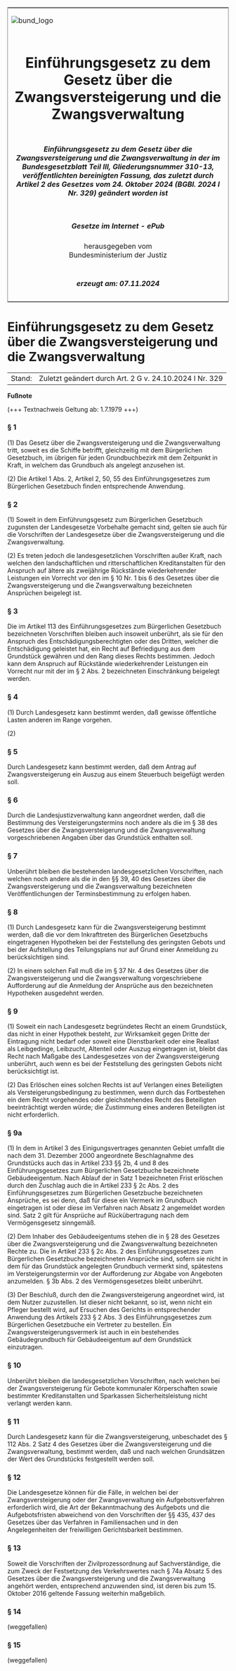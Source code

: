 <span id="DECKBLATT.html"></span>

<table border="0" frame="border" width="100%">

<tr valign="top">

<td align="left">

![bund\_logo](BfJ_2021_Web_de_de.gif)

</td>

<td align="right">

 

</td>

</tr>

<tr align="center" valign="middle">

<td colspan="2">

# Einführungsgesetz zu dem Gesetz über die Zwangsversteigerung und die Zwangsverwaltung

</td>

</tr>

<tr align="center" valign="middle">

<td colspan="2">

##### Einführungsgesetz zu dem Gesetz über die Zwangsversteigerung und die Zwangsverwaltung in der im Bundesgesetzblatt Teil III, Gliederungsnummer 310-13, veröffentlichten bereinigten Fassung, das zuletzt durch Artikel 2 des Gesetzes vom 24. Oktober 2024 (BGBl. 2024 I Nr. 329) geändert worden ist

</td>

</tr>

<tr align="center" valign="middle">

<td colspan="2">

  
  

##### Gesetze im Internet - ePub  
  
herausgegeben vom  
Bundesministerium der Justiz

</td>

</tr>

<tr align="center" valign="bottom">

<td colspan="2">

  
  

##### erzeugt am: 07.11.2024

</td>

</tr>

</table>

<span id="BJNR001350897.html"></span>

# Einführungsgesetz zu dem Gesetz über die Zwangsversteigerung und die Zwangsverwaltung

<div>

<div class="jnhtml">

|        |                                                         |
| ------ | ------------------------------------------------------- |
| Stand: | Zuletzt geändert durch Art. 2 G v. 24.10.2024 I Nr. 329 |

</div>

</div>

<div>

  
**Fußnote**

<div class="jnhtml">

<div>

<div class="jurAbsatz">

(+++ Textnachweis Geltung ab: 1.7.1979 +++)

</div>

</div>

</div>

</div>

<span id="BJNR001350897BJNE000101309.html"></span>

### § 1  

<div>

<div class="jnhtml">

<div>

<div class="jurAbsatz">

(1) Das Gesetz über die Zwangsversteigerung und die Zwangsverwaltung
tritt, soweit es die Schiffe betrifft, gleichzeitig mit dem Bürgerlichen
Gesetzbuch, im übrigen für jeden Grundbuchbezirk mit dem Zeitpunkt in
Kraft, in welchem das Grundbuch als angelegt anzusehen ist.

</div>

<div class="jurAbsatz">

(2) Die Artikel 1 Abs. 2, Artikel 2, 50, 55 des Einführungsgesetzes zum
Bürgerlichen Gesetzbuch finden entsprechende Anwendung.

</div>

</div>

</div>

</div>

<span id="BJNR001350897BJNE000200319.html"></span>

### § 2  

<div>

<div class="jnhtml">

<div>

<div class="jurAbsatz">

(1) Soweit in dem Einführungsgesetz zum Bürgerlichen Gesetzbuch
zugunsten der Landesgesetze Vorbehalte gemacht sind, gelten sie auch für
die Vorschriften der Landesgesetze über die Zwangsversteigerung und die
Zwangsverwaltung.

</div>

<div class="jurAbsatz">

(2) Es treten jedoch die landesgesetzlichen Vorschriften außer Kraft,
nach welchen den landschaftlichen und ritterschaftlichen Kreditanstalten
für den Anspruch auf ältere als zweijährige Rückstände wiederkehrender
Leistungen ein Vorrecht vor den im § 10 Nr. 1 bis 6 des Gesetzes über
die Zwangsversteigerung und die Zwangsverwaltung bezeichneten Ansprüchen
beigelegt ist.

</div>

</div>

</div>

</div>

<span id="BJNR001350897BJNE000300319.html"></span>

### § 3  

<div>

<div class="jnhtml">

<div>

<div class="jurAbsatz">

Die im Artikel 113 des Einführungsgesetzes zum Bürgerlichen Gesetzbuch
bezeichneten Vorschriften bleiben auch insoweit unberührt, als sie für
den Anspruch des Entschädigungsberechtigten oder des Dritten, welcher
die Entschädigung geleistet hat, ein Recht auf Befriedigung aus dem
Grundstück gewähren und den Rang dieses Rechts bestimmen. Jedoch kann
dem Anspruch auf Rückstände wiederkehrender Leistungen ein Vorrecht nur
mit der im § 2 Abs. 2 bezeichneten Einschränkung beigelegt werden.

</div>

</div>

</div>

</div>

<span id="BJNR001350897BJNE000400319.html"></span>

### § 4  

<div>

<div class="jnhtml">

<div>

<div class="jurAbsatz">

(1) Durch Landesgesetz kann bestimmt werden, daß gewisse öffentliche
Lasten anderen im Range vorgehen.

</div>

<div class="jurAbsatz">

(2)

</div>

</div>

</div>

</div>

<span id="BJNR001350897BJNE000500319.html"></span>

### § 5  

<div>

<div class="jnhtml">

<div>

<div class="jurAbsatz">

Durch Landesgesetz kann bestimmt werden, daß dem Antrag auf
Zwangsversteigerung ein Auszug aus einem Steuerbuch beigefügt werden
soll.

</div>

</div>

</div>

</div>

<span id="BJNR001350897BJNE000600319.html"></span>

### § 6  

<div>

<div class="jnhtml">

<div>

<div class="jurAbsatz">

Durch die Landesjustizverwaltung kann angeordnet werden, daß die
Bestimmung des Versteigerungstermins noch andere als die im § 38 des
Gesetzes über die Zwangsversteigerung und die Zwangsverwaltung
vorgeschriebenen Angaben über das Grundstück enthalten soll.

</div>

</div>

</div>

</div>

<span id="BJNR001350897BJNE000700319.html"></span>

### § 7  

<div>

<div class="jnhtml">

<div>

<div class="jurAbsatz">

Unberührt bleiben die bestehenden landesgesetzlichen Vorschriften, nach
welchen noch andere als die in den §§ 39, 40 des Gesetzes über die
Zwangsversteigerung und die Zwangsverwaltung bezeichneten
Veröffentlichungen der Terminsbestimmung zu erfolgen haben.

</div>

</div>

</div>

</div>

<span id="BJNR001350897BJNE000800319.html"></span>

### § 8  

<div>

<div class="jnhtml">

<div>

<div class="jurAbsatz">

(1) Durch Landesgesetz kann für die Zwangsversteigerung bestimmt werden,
daß die vor dem Inkrafttreten des Bürgerlichen Gesetzbuchs eingetragenen
Hypotheken bei der Feststellung des geringsten Gebots und bei der
Aufstellung des Teilungsplans nur auf Grund einer Anmeldung zu
berücksichtigen sind.

</div>

<div class="jurAbsatz">

(2) In einem solchen Fall muß die im § 37 Nr. 4 des Gesetzes über die
Zwangsversteigerung und die Zwangsverwaltung vorgeschriebene
Aufforderung auf die Anmeldung der Ansprüche aus den bezeichneten
Hypotheken ausgedehnt werden.

</div>

</div>

</div>

</div>

<span id="BJNR001350897BJNE000900319.html"></span>

### § 9  

<div>

<div class="jnhtml">

<div>

<div class="jurAbsatz">

(1) Soweit ein nach Landesgesetz begründetes Recht an einem Grundstück,
das nicht in einer Hypothek besteht, zur Wirksamkeit gegen Dritte der
Eintragung nicht bedarf oder soweit eine Dienstbarkeit oder eine
Reallast als Leibgedinge, Leibzucht, Altenteil oder Auszug eingetragen
ist, bleibt das Recht nach Maßgabe des Landesgesetzes von der
Zwangsversteigerung unberührt, auch wenn es bei der Feststellung des
geringsten Gebots nicht berücksichtigt ist.

</div>

<div class="jurAbsatz">

(2) Das Erlöschen eines solchen Rechts ist auf Verlangen eines
Beteiligten als Versteigerungsbedingung zu bestimmen, wenn durch das
Fortbestehen ein dem Recht vorgehendes oder gleichstehendes Recht des
Beteiligten beeinträchtigt werden würde; die Zustimmung eines anderen
Beteiligten ist nicht erforderlich.

</div>

</div>

</div>

</div>

<span id="BJNR001350897BJNE001602301.html"></span>

### § 9a  

<div>

<div class="jnhtml">

<div>

<div class="jurAbsatz">

(1) In dem in Artikel 3 des Einigungsvertrages genannten Gebiet umfaßt
die nach dem 31. Dezember 2000 angeordnete Beschlagnahme des Grundstücks
auch das in Artikel 233 §§ 2b, 4 und 8 des Einführungsgesetzes zum
Bürgerlichen Gesetzbuche bezeichnete Gebäudeeigentum. Nach Ablauf der
in Satz 1 bezeichneten Frist erlöschen durch den Zuschlag auch die in
Artikel 233 § 2c Abs. 2 des Einführungsgesetzes zum Bürgerlichen
Gesetzbuche bezeichneten Ansprüche, es sei denn, daß für diese ein
Vermerk im Grundbuch eingetragen ist oder diese im Verfahren nach Absatz
2 angemeldet worden sind. Satz 2 gilt für Ansprüche auf Rückübertragung
nach dem Vermögensgesetz sinngemäß.

</div>

<div class="jurAbsatz">

(2) Dem Inhaber des Gebäudeeigentums stehen die in § 28 des Gesetzes
über die Zwangsversteigerung und die Zwangsverwaltung bezeichneten
Rechte zu. Die in Artikel 233 § 2c Abs. 2 des Einführungsgesetzes zum
Bürgerlichen Gesetzbuche bezeichneten Ansprüche sind, sofern sie nicht
in dem für das Grundstück angelegten Grundbuch vermerkt sind, spätestens
im Versteigerungstermin vor der Aufforderung zur Abgabe von Angeboten
anzumelden. § 3b Abs. 2 des Vermögensgesetzes bleibt unberührt.

</div>

<div class="jurAbsatz">

(3) Der Beschluß, durch den die Zwangsversteigerung angeordnet wird, ist
dem Nutzer zuzustellen. Ist dieser nicht bekannt, so ist, wenn nicht ein
Pfleger bestellt wird, auf Ersuchen des Gerichts in entsprechender
Anwendung des Artikels 233 § 2 Abs. 3 des Einführungsgesetzes zum
Bürgerlichen Gesetzbuche ein Vertreter zu bestellen. Ein
Zwangsversteigerungsvermerk ist auch in ein bestehendes Gebäudegrundbuch
für Gebäudeeigentum auf dem Grundstück einzutragen.

</div>

</div>

</div>

</div>

<span id="BJNR001350897BJNE001000319.html"></span>

### § 10  

<div>

<div class="jnhtml">

<div>

<div class="jurAbsatz">

Unberührt bleiben die landesgesetzlichen Vorschriften, nach welchen bei
der Zwangsversteigerung für Gebote kommunaler Körperschaften sowie
bestimmter Kreditanstalten und Sparkassen Sicherheitsleistung nicht
verlangt werden kann.

</div>

</div>

</div>

</div>

<span id="BJNR001350897BJNE001100319.html"></span>

### § 11  

<div>

<div class="jnhtml">

<div>

<div class="jurAbsatz">

Durch Landesgesetz kann für die Zwangsversteigerung, unbeschadet des §
112 Abs. 2 Satz 4 des Gesetzes über die Zwangsversteigerung und die
Zwangsverwaltung, bestimmt werden, daß und nach welchen Grundsätzen der
Wert des Grundstücks festgestellt werden soll.

</div>

</div>

</div>

</div>

<span id="BJNR001350897BJNE001201160.html"></span>

### § 12  

<div>

<div class="jnhtml">

<div>

<div class="jurAbsatz">

Die Landesgesetze können für die Fälle, in welchen bei der
Zwangsversteigerung oder der Zwangsverwaltung ein Aufgebotsverfahren
erforderlich wird, die Art der Bekanntmachung des Aufgebots und die
Aufgebotsfristen abweichend von den Vorschriften der §§ 435, 437 des
Gesetzes über das Verfahren in Familiensachen und in den Angelegenheiten
der freiwilligen Gerichtsbarkeit bestimmen.

</div>

</div>

</div>

</div>

<span id="BJNR001350897BJNE001700311.html"></span>

### § 13  

<div>

<div class="jnhtml">

<div>

<div class="jurAbsatz">

Soweit die Vorschriften der Zivilprozessordnung auf Sachverständige, die
zum Zweck der Festsetzung des Verkehrswertes nach § 74a Absatz 5 des
Gesetzes über die Zwangsversteigerung und die Zwangsverwaltung angehört
werden, entsprechend anzuwenden sind, ist deren bis zum 15. Oktober 2016
geltende Fassung weiterhin maßgeblich.

</div>

</div>

</div>

</div>

<span id="BJNR001350897BJNE001401309.html"></span>

### § 14  
(weggefallen)

<span id="BJNR001350897BJNE001500319.html"></span>

### § 15  
(weggefallen)
